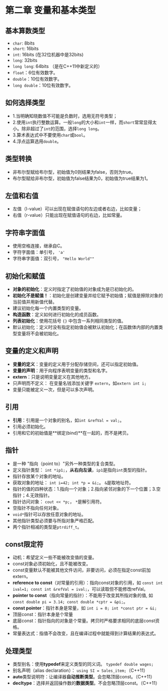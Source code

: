 # 第二章 变量和基本类型

## 基本算数类型
- `char`: 8bits
- `short`: 16bits
- `int`: 16bits (在32位机器中是32bits)
- `long`: 32bits
- `long long`: 64bits （是在C++11中新定义的）
- `float`：6位有效数字。
- `double`：10位有效数字。
- `long double`：10位有效数字。

## 如何选择类型
- 1.当明确知晓数值不可能是负数时，选用无符号类型；
- 2.使用`int`执行整数运算。一般`long`的大小和`int`一样，而`short`常常显得太小。除非超过了`int`的范围，选择`long long`。
- 3.算术表达式中不要使用`char`或`bool`。
- 4.浮点运算选用`double`。

## 类型转换
- 非布尔型赋给布尔型，初始值为0则结果为false，否则为true。
- 布尔型赋给非布尔型，初始值为false结果为0，初始值为true结果为1。

## 左值和右值
- 左值（l-value）可以出现在赋值语句的左边或者右边，比如变量；
- 右值（r-value）只能出现在赋值语句的右边，比如常量。

## 字符串字面值
- 使用空格连接，继承自C。
- 字符字面值：单引号， `'a'`
- 字符串字面值：双引号， `"Hello World""`

## 初始化和赋值
- **对象的初始化**：定义时指定了初始值的对象成为是已初始化的。
- **初始化不是赋值！**：初始化是创建变量并给它赋予初始值；赋值是擦除对象的当前值并用新值代替。
- 建议初始化每一个内置类型的变量。
- **构造函数**：定义如何进行初始化的成员函数。
- **列表初始化**：使用花括号 `{}` 中包含一系列相同类型的值。
- 默认初始化：定义时没有指定初始值会被默认初始化；在函数体内部的内置类型变量将不会被初始化。

## 变量的定义和声明
- **变量的定义**：变量的定义用于分配存储空间，还可以指定初始值。
- **变量的声明**：用于向程序表明变量的类型和名字。
- **extern**：只是说明变量定义在其他地方。
- 只声明而不定义： 在变量名钱添加关键字 `extern`，如`extern int i;`
- 变量只能被定义一次，但是可以多次声明。

## 引用
- **引用**：引用是一个对象的别名，如`int &refVal = val;`。
- 引用必须初始化。
- 引用和它的初始值是**绑定(bind)**在一起的，而不是拷贝。

## 指针
- 是一种 "指向（point to）"另外一种类型的复合类型。
- 定义指针类型： `int *ip1;`，**从右向左读**，`ip1`是指向`int`类型的指针。
- 指针存放某个对象的地址。
- 获取对象的地址： `int i=42; int *p = &i;`。 `&`是取地址符。
- 指针的值的四种状态：1.指向一个对象；2.指向紧邻对象的下一个位置；3.空指针；4.无效指针。
- 指针访问对象： `cout << *p;`， `*`是解引用符。
- 空指针不指向任何对象。
- `void*`指针可以存放任意对象的地址。
- 其他指针类型必须要与所指对象严格匹配。
- 两个指针相减的类型是`ptrdiff_t`。

## const限定符
- 动机：希望定义一些不能被改变值的变量。
- const对象必须初始化，且不能被改变。
- const变量默认不能被其他文件访问，非要访问，必须在指定const前加extern。
- **reference to const**（对常量的引用）：指向const对象的引用，如 `const int ival=1; const int &refVal = ival;`，可以读取但不能修改refVal。
- **pointer to const**（指向常量的指针）：不能用于改变其所指对象的值, 如 `const double pi = 3.14; const double *cptr = &pi;`。
- **const pointer**：指针本身是常量，如 `int i = 0; int *const ptr = &i;`
- 顶层const：指针本身是个常量
- 底层const：指针指向的对象是个常量。拷贝时严格要求相同的底层const资格。
- 常量表达式：指值不会改变，且在编译过程中就能得到计算结果的表达式。

## 处理类型
- 类型别名：使用**typedef**来定义类型的同义词。 `typedef double wages;`
- 别名声明（alias declaration）： `using SI = Sales_item;`（C++11）
- **auto**类型说明符：让编译器**自动推断类型**。会忽略顶层const。（C++11）
- **decltype**：选择并返回操作数的**数据类型**。不会忽略顶层const。（C++11）
